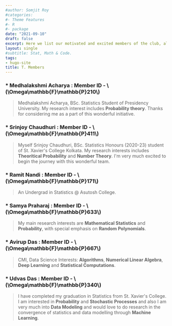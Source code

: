 ```yaml
---
#author: Somjit Roy
#categories:
#- Theme Features
#- R
#- package
date: "2021-09-10"
draft: false
excerpt: Here we list our motivated and excited members of the club, along with whom we expect to share and showcase our intentions of researching, solving and exploring different avenues of both Probability and Statistics.
layout: single
#subtitle: Stat, Math & Code.
tags:
- hugo-site
title: T. Members
---
```



### * Medhalakshmi Acharya : Member ID - \\(\Omega\mathbb{F}\mathbb{P}210\\)

> Medhalakshmi Acharya, BSc. Statistics Student of Presidency University. My research interest includes **Probability theory**. Thanks for considering me as a part of this wonderful initiative.


### * Srinjoy Chaudhuri : Member ID - \\(\Omega\mathbb{F}\mathbb{P}411\\)

> Myself Srinjoy Chaudhuri, BSc. Statistics Honours (2020-23) student of St. Xavier's College Kolkata. My research interests includes **Theoritical Probability** and **Number Theory**. I'm very much excited to begin the journey with this wonderful team.

### * Ramit Nandi : Member ID - \\(\Omega\mathbb{F}\mathbb{P}171\\)

> An Undergrad in Statistics @ Asutosh College.  

### * Samya Praharaj : Member ID - \\(\Omega\mathbb{F}\mathbb{P}633\\)

> My main research interests are **Mathematical Statistics** and **Probability**, with special emphasis on **Random Polynomials**.

### * Avirup Das : Member ID - \\(\Omega\mathbb{F}\mathbb{P}667\\)

> CMI, Data Science 
Interests: **Algorithms**, **Numerical Linear Algebra**, **Deep Learning** and **Statistical Computations**.

### * Udvas Das : Member ID - \\(\Omega\mathbb{F}\mathbb{P}340\\)

> I have completed my graduation in Statistics from St. Xavier's College. I am interested in **Probability** and **Stochastic Processes** and also I am very much into **Data Modeling** and would love to do research in the convergence of statistics and data modelling through **Machine Learning**.


